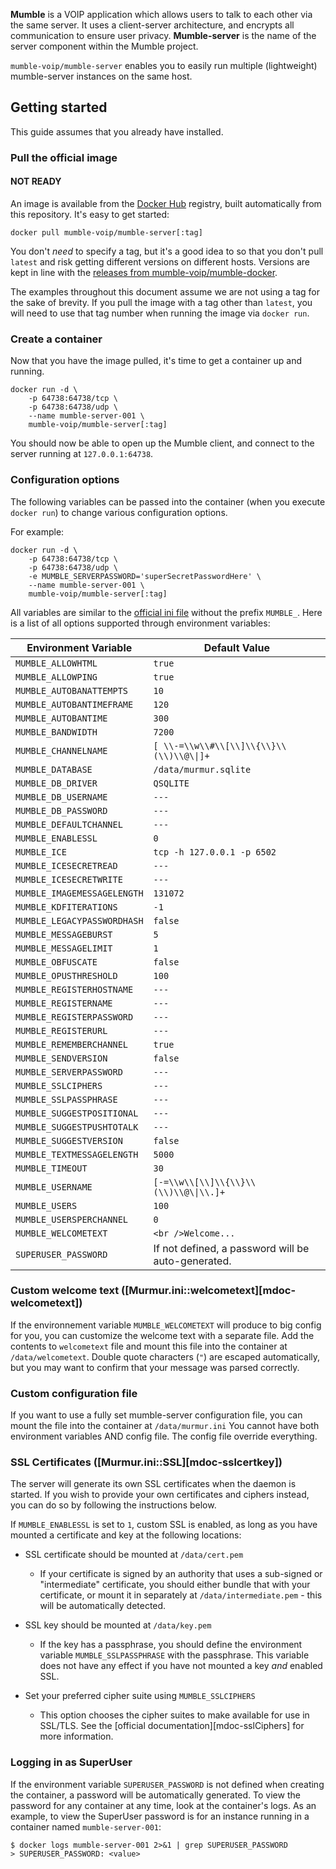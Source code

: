**Mumble** is a VOIP application which allows users to talk to each other via
the same server. It uses a client-server architecture, and encrypts all
communication to ensure user privacy. **Mumble-server** is the name of the server
component within the Mumble project.

`mumble-voip/mumble-server` enables you to easily run multiple (lightweight) mumble-server
instances on the same host.

## Getting started

This guide assumes that you already have installed.

### Pull the official image
#### NOT READY
An image is available from the [Docker Hub](https://hub.docker.com/r/mumblevoip/mumble-server) registry, built
automatically from this repository. It's easy to get started:

```text
docker pull mumble-voip/mumble-server[:tag]
```

You don't _need_ to specify a tag, but it's a good idea to so that you don't
pull `latest` and risk getting different versions on different hosts. Versions
are kept in line with the [releases from mumble-voip/mumble-docker](https://github.com/mumble-voip/mumble-docker/tags).

The examples throughout this document assume we are not using a tag for the sake
of brevity. If you pull the image with a tag other than `latest`, you will need
to use that tag number when running the image via `docker run`.

### Create a container

Now that you have the image pulled, it's time to get a container up and running.

```text
docker run -d \
    -p 64738:64738/tcp \
    -p 64738:64738/udp \
    --name mumble-server-001 \
    mumble-voip/mumble-server[:tag]
```

You should now be able to open up the Mumble client, and connect to the server
running at `127.0.0.1:64738`.

### Configuration options

The following variables can be passed into the container (when you execute
`docker run`) to change various configuration options.

For example:

```text
docker run -d \
    -p 64738:64738/tcp \
    -p 64738:64738/udp \
    -e MUMBLE_SERVERPASSWORD='superSecretPasswordHere' \
    --name mumble-server-001 \
    mumble-voip/mumble-server[:tag]
```

All variables are similar to the [official ini file](https://github.com/mumble-voip/mumble/blob/master/scripts/murmur.ini) without the prefix `MUMBLE_`.
Here is a list of all options supported through environment variables:

| Environment Variable | Default Value |
| -------------------- | ------------- |
| `MUMBLE_ALLOWHTML` | `true`|
| `MUMBLE_ALLOWPING` | `true`|
| `MUMBLE_AUTOBANATTEMPTS` | `10`    |
| `MUMBLE_AUTOBANTIMEFRAME` | `120` |
| `MUMBLE_AUTOBANTIME` | `300` |
| `MUMBLE_BANDWIDTH` | `7200`|
| `MUMBLE_CHANNELNAME` | `[ \\-=\\w\\#\\[\\]\\{\\}\\(\\)\\@\\|]+` |
| `MUMBLE_DATABASE` | `/data/murmur.sqlite` |
| `MUMBLE_DB_DRIVER` | `QSQLITE` |
| `MUMBLE_DB_USERNAME` | `---` |
| `MUMBLE_DB_PASSWORD` | `---` |
| `MUMBLE_DEFAULTCHANNEL` | `---` |
| `MUMBLE_ENABLESSL` | `0` |
| `MUMBLE_ICE` | `tcp -h 127.0.0.1 -p 6502` |
| `MUMBLE_ICESECRETREAD` | `---` |
| `MUMBLE_ICESECRETWRITE` | `---` |
| `MUMBLE_IMAGEMESSAGELENGTH` |`131072` |
| `MUMBLE_KDFITERATIONS` | `-1`|
| `MUMBLE_LEGACYPASSWORDHASH` | `false` |
| `MUMBLE_MESSAGEBURST` | `5` |
| `MUMBLE_MESSAGELIMIT` | `1` |
| `MUMBLE_OBFUSCATE` | `false` |
| `MUMBLE_OPUSTHRESHOLD` | `100` |
| `MUMBLE_REGISTERHOSTNAME` | `---` |
| `MUMBLE_REGISTERNAME` | `---`|
| `MUMBLE_REGISTERPASSWORD` | `---` |
| `MUMBLE_REGISTERURL` | `---` |
| `MUMBLE_REMEMBERCHANNEL` | `true`|
| `MUMBLE_SENDVERSION` | `false`|
| `MUMBLE_SERVERPASSWORD` | `---` |
| `MUMBLE_SSLCIPHERS` | `---` |
| `MUMBLE_SSLPASSPHRASE` | `---` |
| `MUMBLE_SUGGESTPOSITIONAL` | `---` |
| `MUMBLE_SUGGESTPUSHTOTALK` | `---` |
| `MUMBLE_SUGGESTVERSION` | `false` |
| `MUMBLE_TEXTMESSAGELENGTH` | `5000`|
| `MUMBLE_TIMEOUT` | `30`|
| `MUMBLE_USERNAME` | `[-=\\w\\[\\]\\{\\}\\(\\)\\@\\|\\.]+` |
| `MUMBLE_USERS` | `100` |
| `MUMBLE_USERSPERCHANNEL` | `0` |
| `MUMBLE_WELCOMETEXT` | `<br />Welcome...` |
| `SUPERUSER_PASSWORD` | If not defined, a password will be auto-generated. |

### Custom welcome text ([Murmur.ini::welcometext][mdoc-welcometext])

If the environnement variable `MUMBLE_WELCOMETEXT` will produce to big config for you, 
you can customize the welcome text with a separate file.
Add the contents to `welcometext` file and mount this file 
into the container at `/data/welcometext`. Double quote characters (`"`) are
escaped automatically, but you may want to confirm that your message was parsed
correctly.

### Custom configuration file
If you want to use a fully set mumble-server configuration file, 
you can mount the file into the container at `/data/murmur.ini`
You cannot have both environment variables AND config file. The config file override everything.

### SSL Certificates ([Murmur.ini::SSL][mdoc-sslcertkey])

The server will generate its own SSL certificates when the daemon is started. If
you wish to provide your own certificates and ciphers instead, you can do so by
following the instructions below.

If `MUMBLE_ENABLESSL` is set to `1`, custom SSL is enabled, as long as you have
mounted a certificate and key at the following locations:

- SSL certificate should be mounted at `/data/cert.pem`

  - If your certificate is signed by an authority that uses a sub-signed or
    "intermediate" certificate, you should either bundle that with your
    certificate, or mount it in separately at `/data/intermediate.pem` - this
    will be automatically detected.

- SSL key should be mounted at `/data/key.pem`

  - If the key has a passphrase, you should define the environment variable
    `MUMBLE_SSLPASSPHRASE` with the passphrase. This variable does not have any
    effect if you have not mounted a key *and* enabled SSL.

- Set your preferred cipher suite using `MUMBLE_SSLCIPHERS`

  - This option chooses the cipher suites to make available for use in SSL/TLS.
    See the [official documentation][mdoc-sslCiphers] for more information.

### Logging in as SuperUser

If the environment variable `SUPERUSER_PASSWORD` is not defined when creating
the container, a password will be automatically generated. To view the password
for any container at any time, look at the container's logs. As an example, to
view the SuperUser password is for an instance running in a container named
`mumble-server-001`:

```text
$ docker logs mumble-server-001 2>&1 | grep SUPERUSER_PASSWORD
> SUPERUSER_PASSWORD: <value>
```
